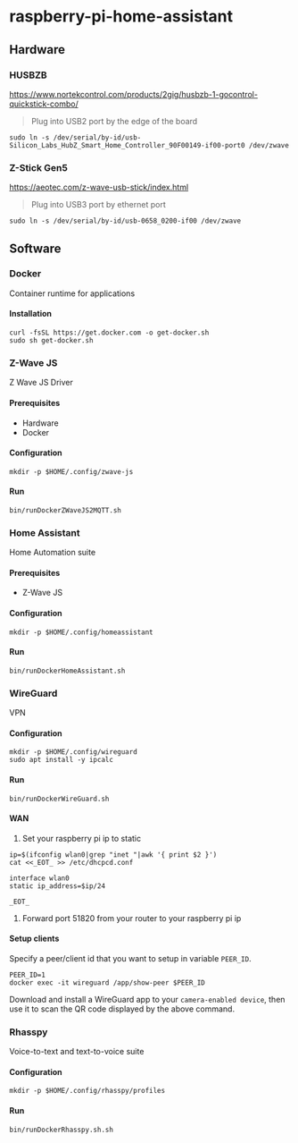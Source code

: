 # raspberry-pi-home-assistant

## Hardware
### HUSBZB
https://www.nortekcontrol.com/products/2gig/husbzb-1-gocontrol-quickstick-combo/

> Plug into USB2 port by the edge of the board  
```shell
sudo ln -s /dev/serial/by-id/usb-Silicon_Labs_HubZ_Smart_Home_Controller_90F00149-if00-port0 /dev/zwave
```

### Z-Stick Gen5
https://aeotec.com/z-wave-usb-stick/index.html  

> Plug into USB3 port by ethernet port
```shell
sudo ln -s /dev/serial/by-id/usb-0658_0200-if00 /dev/zwave
```

## Software

### Docker
Container runtime for applications

#### Installation
```shell
curl -fsSL https://get.docker.com -o get-docker.sh
sudo sh get-docker.sh
```

### Z-Wave JS
Z Wave JS Driver

#### Prerequisites
* Hardware
* Docker

#### Configuration
```shell
mkdir -p $HOME/.config/zwave-js
```

#### Run
```shell
bin/runDockerZWaveJS2MQTT.sh
```


### Home Assistant
Home Automation suite

#### Prerequisites
* Z-Wave JS

#### Configuration
```shell
mkdir -p $HOME/.config/homeassistant
```
#### Run
```shell
bin/runDockerHomeAssistant.sh
```

### WireGuard
VPN

#### Configuration
```shell
mkdir -p $HOME/.config/wireguard
sudo apt install -y ipcalc
```

#### Run
```shell
bin/runDockerWireGuard.sh
```

#### WAN
1. Set your raspberry pi ip to static
```shell
ip=$(ifconfig wlan0|grep "inet "|awk '{ print $2 }')
cat <<_EOT_ >> /etc/dhcpcd.conf

interface wlan0
static ip_address=$ip/24

_EOT_
```

1. Forward port 51820 from your router to your raspberry pi ip

#### Setup clients
Specify a peer/client id that you want to setup in variable `PEER_ID`.

```shell
PEER_ID=1
docker exec -it wireguard /app/show-peer $PEER_ID
```

Download and install a WireGuard app to your `camera-enabled device`, then use it to scan the QR code displayed by the above command.


### Rhasspy
Voice-to-text and text-to-voice suite
#### Configuration
```shell
mkdir -p $HOME/.config/rhasspy/profiles
```

#### Run
```shell
bin/runDockerRhasspy.sh.sh
```


